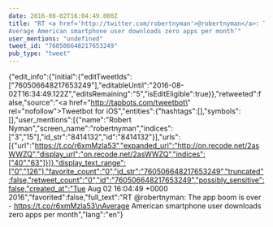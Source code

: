 ```yaml
---
date: 2016-08-02T16:04:49.000Z
title: "RT <a href='http://twitter.com/robertnyman'>@robertnyman</a>: The app boom is over - https://t.co/r6xmMzla53
Average American smartphone user downloads zero apps per month″"
user_mentions: "undefined"
tweet_id: "760506648217653249"
pub_type: "tweet"
---
```

{"edit_info":{"initial":{"editTweetIds":["760506648217653249"],"editableUntil":"2016-08-02T16:34:49.122Z","editsRemaining":"5","isEditEligible":true}},"retweeted":false,"source":"<a href=\"http://tapbots.com/tweetbot\" rel=\"nofollow\">Tweetbot for iΟS</a>","entities":{"hashtags":[],"symbols":[],"user_mentions":[{"name":"Robert Nyman","screen_name":"robertnyman","indices":["3","15"],"id_str":"8414132","id":"8414132"}],"urls":[{"url":"https://t.co/r6xmMzla53","expanded_url":"http://on.recode.net/2asWWZQ","display_url":"on.recode.net/2asWWZQ","indices":["40","63"]}]},"display_text_range":["0","126"],"favorite_count":"0","id_str":"760506648217653249","truncated":false,"retweet_count":"0","id":"760506648217653249","possibly_sensitive":false,"created_at":"Tue Aug 02 16:04:49 +0000 2016","favorited":false,"full_text":"RT @robertnyman: The app boom is over - https://t.co/r6xmMzla53\nAverage American smartphone user downloads zero apps per month","lang":"en"}

